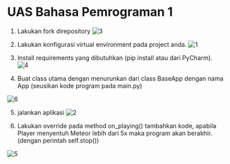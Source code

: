 # UAS Bahasa Pemrograman 1

1. Lakukan fork direpository
![3](https://user-images.githubusercontent.com/37321627/55877743-1295c180-5bc5-11e9-8ea5-4edcabaa2970.png)

2. Lakukan konfigurasi virtual environment pada project anda.
![1](https://user-images.githubusercontent.com/37321627/55877868-58eb2080-5bc5-11e9-86b0-1eb39a55f894.png)

3. Install requirements yang dibutuhkan (pip install atau dari PyCharm).
![4](https://user-images.githubusercontent.com/37321627/55878035-cc8d2d80-5bc5-11e9-9c4e-5b3895fc4c1b.png)

4. Buat class utama dengan menurunkan dari class BaseApp dengan nama App (seusikan kode
program pada main.py)

![6](https://user-images.githubusercontent.com/37321627/55878416-943a1f00-5bc6-11e9-8b66-435db74b1672.png)

5. jalankan aplikasi
![2](https://user-images.githubusercontent.com/37321627/55878232-3d344a00-5bc6-11e9-8d6f-3cfa0c7715c8.png)

6. Lakukan override pada method on_playing() tambahkan kode, apabila Player menyentuh
Meteor lebih dari 5x maka program akan berakhir. (dengan perintah self.stop()) 

![5](https://user-images.githubusercontent.com/37321627/55878186-255cc600-5bc6-11e9-8df6-f71d1333899d.png)
